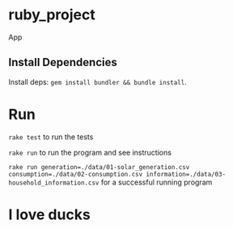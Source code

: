 # ruby_project
App

## Install Dependencies
Install deps: `gem install bundler && bundle install`.

# Run
`rake test` to run the tests

`rake run` to run the program and see instructions

`rake run generation=./data/01-solar_generation.csv consumption=./data/02-consumption.csv information=./data/03-household_information.csv` for a successful running program

# I love ducks
